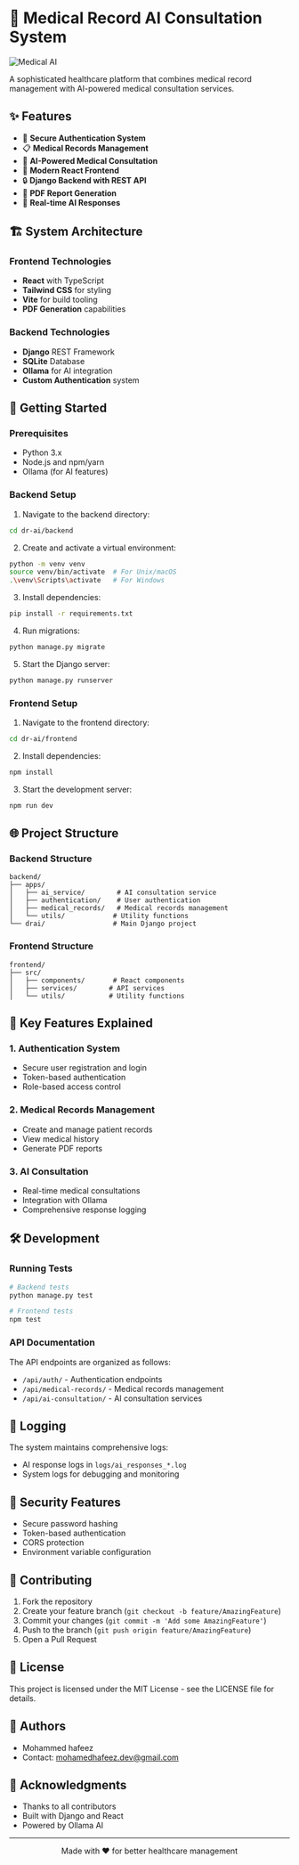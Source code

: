 # 🏥 Medical Record AI Consultation System

![Medical AI](dr-ai/frontend/src/assets/logo%20(2).png)

A sophisticated healthcare platform that combines medical record management with AI-powered medical consultation services.

## ✨ Features

- 🔐 **Secure Authentication System**
- 📋 **Medical Records Management**
- 🤖 **AI-Powered Medical Consultation**
- 📱 **Modern React Frontend**
- 🔒 **Django Backend with REST API**
- 📄 **PDF Report Generation**
- 🎯 **Real-time AI Responses**

## 🏗️ System Architecture

### Frontend Technologies
- **React** with TypeScript
- **Tailwind CSS** for styling
- **Vite** for build tooling
- **PDF Generation** capabilities

### Backend Technologies
- **Django** REST Framework
- **SQLite** Database
- **Ollama** for AI integration
- **Custom Authentication** system

## 🚀 Getting Started

### Prerequisites
- Python 3.x
- Node.js and npm/yarn
- Ollama (for AI features)

### Backend Setup
1. Navigate to the backend directory:
```bash
cd dr-ai/backend
```

2. Create and activate a virtual environment:
```bash
python -m venv venv
source venv/bin/activate  # For Unix/macOS
.\venv\Scripts\activate   # For Windows
```

3. Install dependencies:
```bash
pip install -r requirements.txt
```

4. Run migrations:
```bash
python manage.py migrate
```

5. Start the Django server:
```bash
python manage.py runserver
```

### Frontend Setup
1. Navigate to the frontend directory:
```bash
cd dr-ai/frontend
```

2. Install dependencies:
```bash
npm install
```

3. Start the development server:
```bash
npm run dev
```

## 🌐 Project Structure

### Backend Structure
```
backend/
├── apps/
│   ├── ai_service/        # AI consultation service
│   ├── authentication/    # User authentication
│   ├── medical_records/   # Medical records management
│   └── utils/            # Utility functions
└── drai/                 # Main Django project
```

### Frontend Structure
```
frontend/
├── src/
│   ├── components/       # React components
│   ├── services/        # API services
│   └── utils/           # Utility functions
```

## 🔑 Key Features Explained

### 1. Authentication System
- Secure user registration and login
- Token-based authentication
- Role-based access control

### 2. Medical Records Management
- Create and manage patient records
- View medical history
- Generate PDF reports

### 3. AI Consultation
- Real-time medical consultations
- Integration with Ollama
- Comprehensive response logging

## 🛠️ Development

### Running Tests
```bash
# Backend tests
python manage.py test

# Frontend tests
npm test
```

### API Documentation
The API endpoints are organized as follows:

- `/api/auth/` - Authentication endpoints
- `/api/medical-records/` - Medical records management
- `/api/ai-consultation/` - AI consultation services

## 📝 Logging

The system maintains comprehensive logs:
- AI response logs in `logs/ai_responses_*.log`
- System logs for debugging and monitoring

## 🔐 Security Features

- Secure password hashing
- Token-based authentication
- CORS protection
- Environment variable configuration

## 🤝 Contributing

1. Fork the repository
2. Create your feature branch (`git checkout -b feature/AmazingFeature`)
3. Commit your changes (`git commit -m 'Add some AmazingFeature'`)
4. Push to the branch (`git push origin feature/AmazingFeature`)
5. Open a Pull Request

## 📄 License

This project is licensed under the MIT License - see the LICENSE file for details.

## 👥 Authors

- Mohammed hafeez
- Contact: mohamedhafeez.dev@gmail.com

## 🙏 Acknowledgments

- Thanks to all contributors
- Built with Django and React
- Powered by Ollama AI

---

<div align="center">
Made with ❤️ for better healthcare management
</div>
